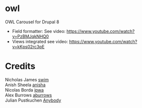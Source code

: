 # owl
OWL Carousel for Drupal 8
+ Field formatter: See video: https://www.youtube.com/watch?v=PzBMJqkNHQ0
+ Views integrated see video: https://www.youtube.com/watch?v=kKps02rc3pE

# Credits
Nicholas James [swim](https://www.drupal.org/u/swim)  
Anish Sheela [anisha](https://www.drupal.org/u/anisha)   
Nicolas Borda [ipwa](https://www.drupal.org/u/ipwa)  
Alex Burrows [aburrows](https://www.drupal.org/u/aburrows)  
Julian Pustkuchen [Anybody](https://www.drupal.org/u/anybody)  
